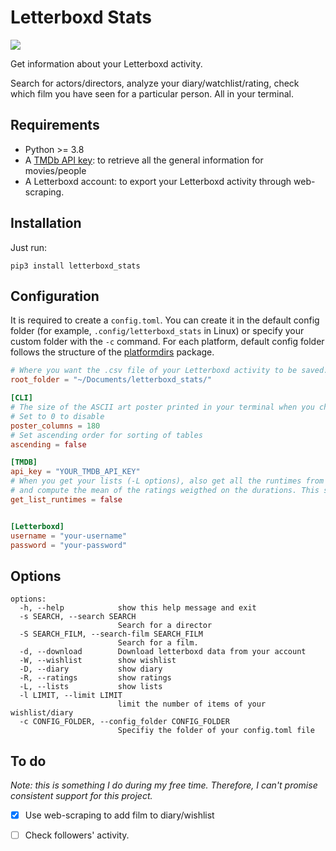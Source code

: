 # Letterboxd Stats

![](./example.gif)

Get information about your Letterboxd activity.

Search for actors/directors, analyze your diary/watchlist/rating, check which film you have seen for a particular person. All in your terminal.

## Requirements

-   Python >= 3.8
-   A [TMDb API key](https://www.themoviedb.org/documentation/api): to retrieve all the general information for movies/people
-   A Letterboxd account: to export your Letterboxd activity through web-scraping.

## Installation

Just run:

```shell
pip3 install letterboxd_stats
```

## Configuration

It is required to create a `config.toml`. You can create it in the default config folder (for example, `.config/letterboxd_stats` in Linux) or specify your custom folder with the `-c` command. For each platform, default config folder follows the structure of the [platformdirs](https://github.com/platformdirs/platformdirs) package.

```toml
# Where you want the .csv file of your Letterboxd activity to be saved.
root_folder = "~/Documents/letterboxd_stats/"

[CLI]
# The size of the ASCII art poster printed in your terminal when you check the details of a movie.
# Set to 0 to disable
poster_columns = 180
# Set ascending order for sorting of tables
ascending = false

[TMDB]
api_key = "YOUR_TMDB_API_KEY"
# When you get your lists (-L options), also get all the runtimes from TMDB
# and compute the mean of the ratings weigthed on the durations. This slows the process.
get_list_runtimes = false


[Letterboxd]
username = "your-username"
password = "your-password"
```

## Options

```shell
options:
  -h, --help            show this help message and exit
  -s SEARCH, --search SEARCH
                        Search for a director
  -S SEARCH_FILM, --search-film SEARCH_FILM
                        Search for a film.
  -d, --download        Download letterboxd data from your account
  -W, --wishlist        show wishlist
  -D, --diary           show diary
  -R, --ratings         show ratings
  -L, --lists           show lists
  -l LIMIT, --limit LIMIT
                        limit the number of items of your wishlist/diary
  -c CONFIG_FOLDER, --config_folder CONFIG_FOLDER
                        Specifiy the folder of your config.toml file

```

## To do

_Note: this is something I do during my free time. Therefore, I can't promise consistent support for this project._

-   [x] Use web-scraping to add film to diary/wishlist

-   [ ] Check followers' activity.
